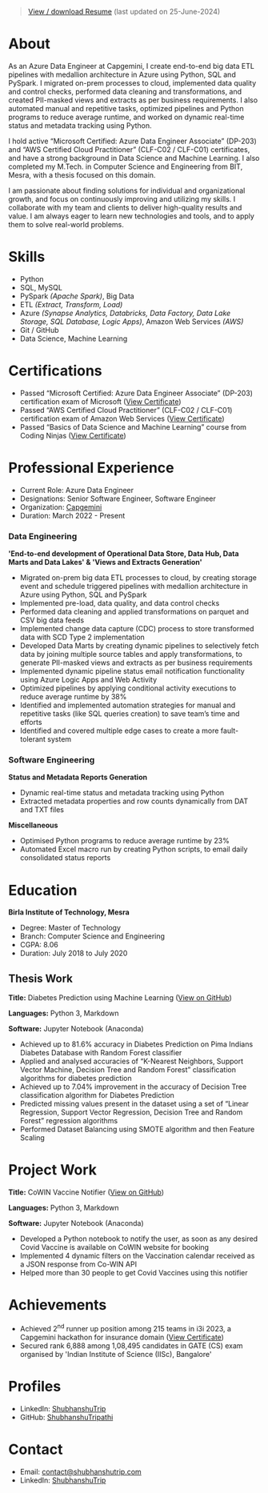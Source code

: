 >[View / download Resume](/Documents/Shubhanshu%20Tripathi%20Resume.pdf) (last updated on 25-June-2024)

# About
As an Azure Data Engineer at Capgemini, I create end-to-end big data  ETL pipelines with medallion architecture in Azure using Python, SQL and PySpark. I migrated on-prem processes to cloud, implemented data quality and control checks, performed data cleaning and transformations, and created PII-masked views and extracts as per business requirements. I also automated manual and repetitive tasks, optimized pipelines and  Python programs to reduce average runtime, and worked on dynamic real-time status and metadata tracking using Python.

I hold active “Microsoft Certified: Azure Data Engineer Associate”  (DP-203) and “AWS Certified Cloud Practitioner” (CLF-C02 / CLF-C01)  certificates, and have a strong background in Data Science and Machine  Learning. I also completed my M.Tech. in Computer Science and  Engineering from BIT, Mesra, with a thesis focused on this domain.

I am passionate about finding solutions for individual and organizational growth, and focus on continuously improving and utilizing my skills. I collaborate with my team and clients to deliver high-quality results and value. I am always eager to learn new technologies and tools, and to apply them to solve real-world problems.

# Skills
- Python
- SQL, MySQL
- PySpark _(Apache Spark)_, Big Data
- ETL _(Extract, Transform, Load)_
- Azure _(Synapse Analytics, Databricks, Data Factory, Data Lake Storage, SQL Database, Logic Apps)_, Amazon Web Services _(AWS)_
- Git / GitHub
- Data Science, Machine Learning

# Certifications
- Passed “Microsoft Certified: Azure Data Engineer Associate” (DP-203) certification exam of Microsoft ([View Certificate](https://learn.microsoft.com/api/credentials/share/en-in/ShubhanshuTrip/54E1195F6A581B3?sharingId=900DD26B4187729E))
- Passed “AWS Certified Cloud Practitioner” (CLF-C02 / CLF-C01) certification exam of Amazon Web Services ([View Certificate](/Documents/ST%20AWS-CCP%20Certificate.pdf))
- Passed “Basics of Data Science and Machine Learning” course from Coding Ninjas ([View Certificate](https://students.codingninjas.com/verify/65b6af5ee928bb1c))

# Professional Experience
- Current Role: Azure Data Engineer
- Designations: Senior Software Engineer, Software Engineer
- Organization: [Capgemini](https://www.capgemini.com)
- Duration: March 2022 - Present

### Data Engineering
**'End-to-end development of Operational Data Store, Data Hub, Data Marts and Data Lakes' & 'Views and Extracts Generation'**
- Migrated on-prem big data ETL processes to cloud, by creating storage event and schedule triggered pipelines with medallion architecture in Azure using Python, SQL and PySpark
- Implemented pre-load, data quality, and data control checks
- Performed data cleaning and applied transformations on parquet and CSV big data feeds
- Implemented change data capture (CDC) process to store transformed data with SCD Type 2 implementation
- Developed Data Marts by creating dynamic pipelines to selectively fetch data by joining multiple source tables and apply transformations, to generate PII-masked views and extracts as per business requirements
- Implemented dynamic pipeline status email notification functionality using Azure Logic Apps and Web Activity
- Optimized pipelines by applying conditional activity executions to reduce average runtime by 38%
- Identified and implemented automation strategies for manual and repetitive tasks (like SQL queries creation) to save team’s time and efforts
- Identified and covered multiple edge cases to create a more fault-tolerant system

### Software Engineering
**Status and Metadata Reports Generation**
- Dynamic real-time status and metadata tracking using Python
- Extracted metadata properties and row counts dynamically from DAT and TXT files

**Miscellaneous**
- Optimised Python programs to reduce average runtime by 23%
- Automated Excel macro run by creating Python scripts, to email daily consolidated status reports

# Education
**Birla Institute of Technology, Mesra**
- Degree: Master of Technology
- Branch: Computer Science and Engineering
- CGPA: 8.06
- Duration: July 2018 to July 2020

## Thesis Work

**Title:** Diabetes Prediction using Machine Learning ([View on GitHub](https://github.com/ShubhanshuTripathi/Diabetes-Prediction))

**Languages:** Python 3, Markdown

**Software:** Jupyter Notebook (Anaconda)
- Achieved up to 81.6% accuracy in Diabetes Prediction on Pima Indians Diabetes Database with Random Forest classifier
- Applied and analysed accuracies of “K-Nearest Neighbors, Support Vector Machine, Decision Tree and Random Forest” classification algorithms for diabetes prediction
- Achieved up to 7.04% improvement in the accuracy of Decision Tree classification algorithm for Diabetes Prediction
- Predicted missing values present in the dataset using a set of “Linear Regression, Support Vector Regression, Decision Tree and Random Forest” regression algorithms
- Performed Dataset Balancing using SMOTE algorithm and then Feature Scaling

# Project Work

**Title:** CoWIN Vaccine Notifier ([View on GitHub](https://github.com/ShubhanshuTripathi/CoWIN-Vaccine-Notifier))

**Languages:** Python 3, Markdown

**Software:** Jupyter Notebook (Anaconda)
- Developed a Python notebook to notify the user, as soon as any desired Covid Vaccine is available on CoWIN website for booking
- Implemented 4 dynamic filters on the Vaccination calendar received as a JSON response from Co-WIN API
- Helped more than 30 people to get Covid Vaccines using this notifier

# Achievements
- Achieved 2<sup>nd</sup> runner up position among 215 teams in i3i 2023, a Capgemini hackathon for insurance domain ([View Certificate](/Documents/ST%20i3i%20Certificate.pdf))
- Secured rank 6,888 among 1,08,495 candidates in GATE (CS) exam organised by 'Indian Institute of Science (IISc), Bangalore'

# Profiles
- LinkedIn: [ShubhanshuTrip](https://www.linkedin.com/in/ShubhanshuTrip)
- GitHub: [ShubhanshuTripathi](https://github.com/ShubhanshuTripathi)

# Contact
- Email: [contact@shubhanshutrip.com](mailto:contact@shubhanshutrip.com)
- LinkedIn: [ShubhanshuTrip](https://www.linkedin.com/in/shubhanshutrip)

